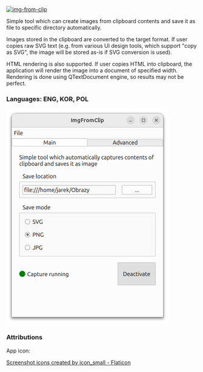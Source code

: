 [![img-from-clip](https://snapcraft.io/img-from-clip/badge.svg)](https://snapcraft.io/img-from-clip)

Simple tool which can create images from clipboard contents
and save it as file to specific directory automatically.

Images stored in the clipboard are converted to the target format.
If user copies raw SVG text (e.g. from various UI design tools,
which support "copy as SVG", the image will be stored as-is
if SVG conversion is used).

HTML rendering is also supported. If user copies HTML into clipboard,
the application will render the image into a document of specified
width. Rendering is done using QTextDocument engine, so results may not
be perfect.


### Languages: ENG, KOR, POL


![Screenshot](shared/linux/screenshot.png)

### Attributions

App icon:

<a href="https://www.flaticon.com/free-icons/screenshot" title="screenshot icons">Screenshot icons created by icon_small - Flaticon</a>
